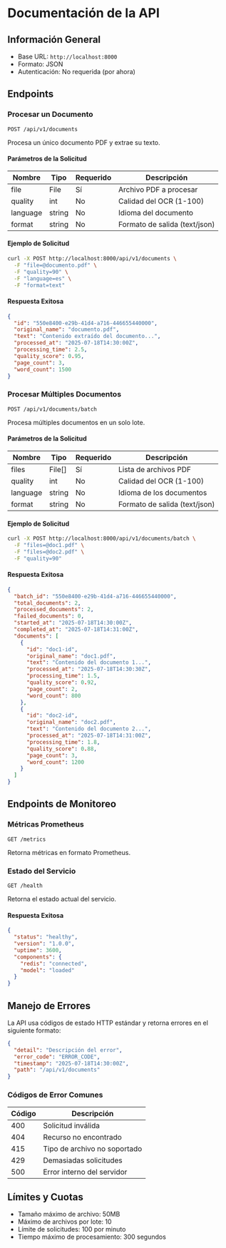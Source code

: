 # Documentación de la API

## Información General

- Base URL: `http://localhost:8000`
- Formato: JSON
- Autenticación: No requerida (por ahora)

## Endpoints

### Procesar un Documento

```http
POST /api/v1/documents
```

Procesa un único documento PDF y extrae su texto.

#### Parámetros de la Solicitud

| Nombre    | Tipo   | Requerido | Descripción                    |
|-----------|--------|-----------|--------------------------------|
| file      | File   | Sí        | Archivo PDF a procesar         |
| quality   | int    | No        | Calidad del OCR (1-100)       |
| language  | string | No        | Idioma del documento           |
| format    | string | No        | Formato de salida (text/json)  |

#### Ejemplo de Solicitud

```bash
curl -X POST http://localhost:8000/api/v1/documents \
  -F "file=@documento.pdf" \
  -F "quality=90" \
  -F "language=es" \
  -F "format=text"
```

#### Respuesta Exitosa

```json
{
  "id": "550e8400-e29b-41d4-a716-446655440000",
  "original_name": "documento.pdf",
  "text": "Contenido extraído del documento...",
  "processed_at": "2025-07-18T14:30:00Z",
  "processing_time": 2.5,
  "quality_score": 0.95,
  "page_count": 3,
  "word_count": 1500
}
```

### Procesar Múltiples Documentos

```http
POST /api/v1/documents/batch
```

Procesa múltiples documentos en un solo lote.

#### Parámetros de la Solicitud

| Nombre    | Tipo     | Requerido | Descripción                    |
|-----------|----------|-----------|--------------------------------|
| files     | File[]   | Sí        | Lista de archivos PDF         |
| quality   | int      | No        | Calidad del OCR (1-100)       |
| language  | string   | No        | Idioma de los documentos      |
| format    | string   | No        | Formato de salida (text/json)  |

#### Ejemplo de Solicitud

```bash
curl -X POST http://localhost:8000/api/v1/documents/batch \
  -F "files=@doc1.pdf" \
  -F "files=@doc2.pdf" \
  -F "quality=90"
```

#### Respuesta Exitosa

```json
{
  "batch_id": "550e8400-e29b-41d4-a716-446655440000",
  "total_documents": 2,
  "processed_documents": 2,
  "failed_documents": 0,
  "started_at": "2025-07-18T14:30:00Z",
  "completed_at": "2025-07-18T14:31:00Z",
  "documents": [
    {
      "id": "doc1-id",
      "original_name": "doc1.pdf",
      "text": "Contenido del documento 1...",
      "processed_at": "2025-07-18T14:30:30Z",
      "processing_time": 1.5,
      "quality_score": 0.92,
      "page_count": 2,
      "word_count": 800
    },
    {
      "id": "doc2-id",
      "original_name": "doc2.pdf",
      "text": "Contenido del documento 2...",
      "processed_at": "2025-07-18T14:31:00Z",
      "processing_time": 1.8,
      "quality_score": 0.88,
      "page_count": 3,
      "word_count": 1200
    }
  ]
}
```

## Endpoints de Monitoreo

### Métricas Prometheus

```http
GET /metrics
```

Retorna métricas en formato Prometheus.

### Estado del Servicio

```http
GET /health
```

Retorna el estado actual del servicio.

#### Respuesta Exitosa

```json
{
  "status": "healthy",
  "version": "1.0.0",
  "uptime": 3600,
  "components": {
    "redis": "connected",
    "model": "loaded"
  }
}
```

## Manejo de Errores

La API usa códigos de estado HTTP estándar y retorna errores en el siguiente formato:

```json
{
  "detail": "Descripción del error",
  "error_code": "ERROR_CODE",
  "timestamp": "2025-07-18T14:30:00Z",
  "path": "/api/v1/documents"
}
```

### Códigos de Error Comunes

| Código | Descripción                                |
|--------|-------------------------------------------|
| 400    | Solicitud inválida                        |
| 404    | Recurso no encontrado                     |
| 415    | Tipo de archivo no soportado              |
| 429    | Demasiadas solicitudes                    |
| 500    | Error interno del servidor                |

## Límites y Cuotas

- Tamaño máximo de archivo: 50MB
- Máximo de archivos por lote: 10
- Límite de solicitudes: 100 por minuto
- Tiempo máximo de procesamiento: 300 segundos
